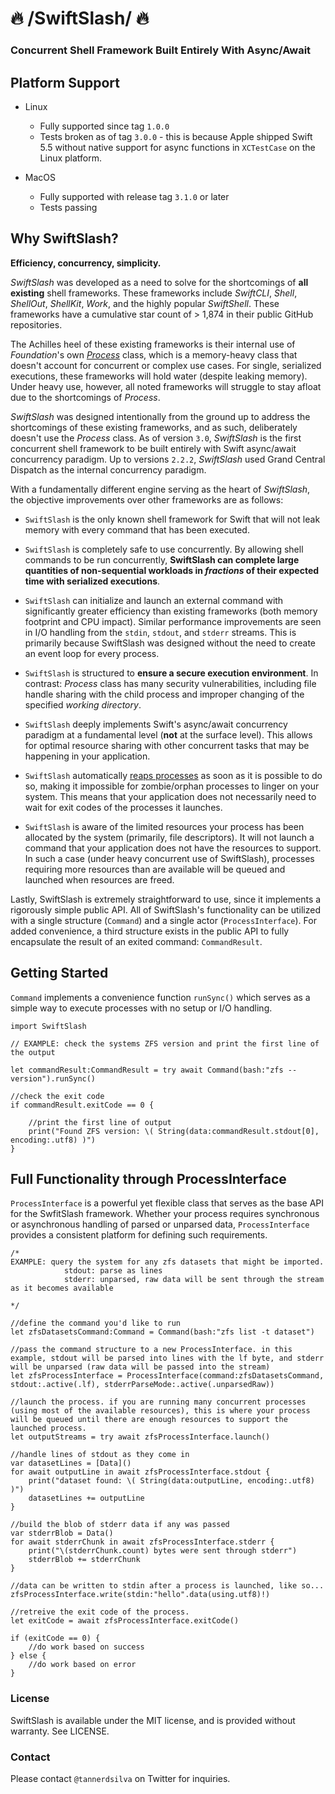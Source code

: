 # 🔥 /SwiftSlash/ 🔥 

### Concurrent Shell Framework Built Entirely With Async/Await

## Platform Support

 - Linux
 	- Fully supported since tag `1.0.0`
 	- Tests broken as of tag `3.0.0` - this is because Apple shipped Swift 5.5 without native support for async functions in `XCTestCase` on the Linux platform.
 	
 - MacOS
 	- Fully supported with release tag `3.1.0` or later
    - Tests passing   
     
## Why SwiftSlash?

**Efficiency, concurrency, simplicity.**

*SwiftSlash* was developed as a need to solve for the shortcomings of **all existing** shell frameworks. These frameworks include *SwiftCLI*, *Shell*, *ShellOut*, *ShellKit*, *Work*, and the highly popular *SwiftShell*. These frameworks have a cumulative star count of > 1,874 in their public GitHub repositories.

The Achilles heel of these existing frameworks is their internal use of *Foundation*'s own [*Process*](https://github.com/apple/swift-corelibs-foundation/blob/main/Sources/Foundation/Process.swift) class, which is a memory-heavy class that doesn't account for concurrent or complex use cases. For single, serialized executions, these frameworks will hold water (despite leaking memory). Under heavy use, however, all noted frameworks will struggle to stay afloat due to the shortcomings of *Process*.

*SwiftSlash* was designed intentionally from the ground up to address the shortcomings of these existing frameworks, and as such, deliberately doesn't use the *Process* class. As of version `3.0`, *SwiftSlash* is the first concurrent shell framework to be built entirely with Swift async/await concurrency paradigm. Up to versions `2.2.2`, *SwiftSlash* used Grand Central Dispatch as the internal concurrency paradigm.

With a fundamentally different engine serving as the heart of *SwiftSlash*, the objective improvements over other frameworks are as follows:

- `SwiftSlash` is the only known shell framework for Swift that will not leak memory with every command that has been executed.

- `SwiftSlash` is completely safe to use concurrently. By allowing shell commands to be run concurrently, **SwiftSlash can complete large quantities of non-sequential workloads in *fractions* of their expected time with serialized executions**.

- `SwiftSlash` can initialize and launch an external command with significantly greater efficiency than existing frameworks (both memory footprint and CPU impact). Similar performance improvements are seen in I/O handling from the `stdin`, `stdout`, and `stderr` streams. This is primarily because SwiftSlash was designed without the need to create an event loop for every process.

- `SwiftSlash` is structured to **ensure a secure execution environment**. In contrast: *Process* class has many security vulnerabilities, including file handle sharing with the child process and improper changing of the specified *working directory*.

- `SwiftSlash` deeply implements Swift's async/await concurrency paradigm at a fundamental level (**not** at the surface level). This allows for optimal resource sharing with other concurrent tasks that may be happening in your application.

- `SwiftSlash` automatically [reaps processes](https://www.geeksforgeeks.org/zombie-and-orphan-processes-in-c/) as soon as it is possible to do so, making it impossible for zombie/orphan processes to linger on your system. This means that your application does not necessarily need to wait for exit codes of the processes it launches.

- `SwiftSlash` is aware of the limited resources your process has been allocated by the system (primarily, file descriptors). It will not launch a command that your application does not have the resources to support. In such a case (under heavy concurrent use of SwiftSlash), processes requiring more resources than are available will be queued and launched when resources are freed.

Lastly, SwiftSlash is extremely straightforward to use, since it implements a rigorously simple public API. All of SwiftSlash's functionality can be utilized with a single structure (`Command`) and a single actor (`ProcessInterface`). For added convenience, a third structure exists in the public API to fully encapsulate the result of an exited command: `CommandResult`.

## Getting Started

`Command` implements a convenience function `runSync()` which serves as a simple way to execute processes with no setup or I/O handling.

```
import SwiftSlash

// EXAMPLE: check the systems ZFS version and print the first line of the output

let commandResult:CommandResult = try await Command(bash:"zfs --version").runSync()

//check the exit code
if commandResult.exitCode == 0 {

	//print the first line of output
	print("Found ZFS version: \( String(data:commandResult.stdout[0], encoding:.utf8) )")
}

```

## Full Functionality through ProcessInterface

`ProcessInterface` is a powerful yet flexible class that serves as the base API for the SwfitSlash framework. Whether your process requires synchronous or asynchronous handling of parsed or unparsed data, `ProcessInterface` provides a consistent platform for defining such requirements.

```
/* 
EXAMPLE: query the system for any zfs datasets that might be imported. 
			stdout: parse as lines
			stderr: unparsed, raw data will be sent through the stream as it becomes available

*/

//define the command you'd like to run
let zfsDatasetsCommand:Command = Command(bash:"zfs list -t dataset")

//pass the command structure to a new ProcessInterface. in this example, stdout will be parsed into lines with the lf byte, and stderr will be unparsed (raw data will be passed into the stream)
let zfsProcessInterface = ProcessInterface(command:zfsDatasetsCommand, stdout:.active(.lf), stderrParseMode:.active(.unparsedRaw))

//launch the process. if you are running many concurrent processes (using most of the available resources), this is where your process will be queued until there are enough resources to support the launched process.
let outputStreams = try await zfsProcessInterface.launch()

//handle lines of stdout as they come in
var datasetLines = [Data]()
for await outputLine in await zfsProcessInterface.stdout {
	print("dataset found: \( String(data:outputLine, encoding:.utf8) )")
	datasetLines += outputLine
}

//build the blob of stderr data if any was passed
var stderrBlob = Data()
for await stderrChunk in await zfsProcessInterface.stderr {
	print("\(stderrChunk.count) bytes were sent through stderr")
	stderrBlob += stderrChunk
}

//data can be written to stdin after a process is launched, like so...
zfsProcessInterface.write(stdin:"hello".data(using.utf8)!)

//retreive the exit code of the process. 
let exitCode = await zfsProcessInterface.exitCode()

if (exitCode == 0) {
	//do work based on success
} else {
	//do work based on error
}
```

### License

SwiftSlash is available under the MIT license, and is provided without warranty. See LICENSE.

### Contact

Please contact `@tannerdsilva` on Twitter for inquiries.
